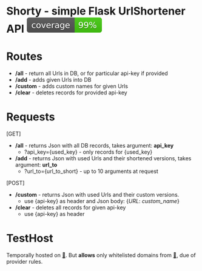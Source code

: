 # Shorty - simple Flask UrlShortener API [![Test](coverage.svg)](https://github.com/Massprod/SP4_shortener_api/actions/workflows/Coverage.yml)

# Routes
- **/all** - return all Urls in DB, or for particular api-key if provided
- **/add** - adds given Urls into DB
- **/custom** - adds custom names for given Urls
- **/clear** - deletes records for provided api-key

# Requests
[GET]
- **/all** - returns Json with all DB records, takes argument: **api_key**
  - ?api_key={used_key} - only records for {used_key}
- **/add** - returns Json with used Urls and their shortened versions, takes argument: **url_to**
  - ?url_to={url_to_short} - up to 10 arguments at request

[POST]
- **/custom** - returns Json with used Urls and their custom versions.
  - use {api-key} as header and Json body: {*URL*: *custom_name*}
- **/clear** - deletes all records for given api-key
  - use {api-key} as header

# TestHost
Temporally hosted on [:blue_book:](http://massprod.pythonanywhere.com/all). But **allows** only whitelisted domains from [:book:](https://www.pythonanywhere.com/whitelist/), due of provider rules.
